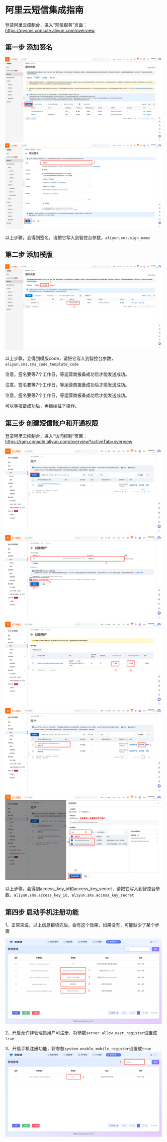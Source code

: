 # 阿里云短信集成指南

登录阿里云控制台，进入“短信服务”页面：https://dysms.console.aliyun.com/overview

## 第一步 添加签名
![步骤](images/alisms/sms-01.png)
![步骤](images/alisms/sms-02.png)

以上步骤，会得到签名，请把它写入到智控台参数，`aliyun.sms.sign_name`

## 第二步 添加模版
![步骤](images/alisms/sms-11.png)

以上步骤，会得到模版code，请把它写入到智控台参数，`aliyun.sms.sms_code_template_code`

注意，签名要等7个工作日，等运营商报备成功后才能发送成功。

注意，签名要等7个工作日，等运营商报备成功后才能发送成功。

注意，签名要等7个工作日，等运营商报备成功后才能发送成功。

可以等报备成功后，再继续往下操作。

## 第三步 创建短信账户和开通权限

登录阿里云控制台，进入“访问控制”页面：https://ram.console.aliyun.com/overview?activeTab=overview

![步骤](images/alisms/sms-21.png)
![步骤](images/alisms/sms-22.png)
![步骤](images/alisms/sms-23.png)
![步骤](images/alisms/sms-24.png)
![步骤](images/alisms/sms-25.png)

以上步骤，会得到access_key_id和access_key_secret，请把它写入到智控台参数，`aliyun.sms.access_key_id`、`aliyun.sms.access_key_secret`
## 第四步 启动手机注册功能

1、正常来说，以上信息都填完后，会有这个效果，如果没有，可能缺少了某个步骤

![步骤](images/alisms/sms-31.png)

2、开启允许非管理员用户可注册，将参数`server.allow_user_register`设置成`true`

3、开启手机注册功能，将参数`system.enable_mobile_register`设置成`true`
![步骤](images/alisms/sms-32.png)